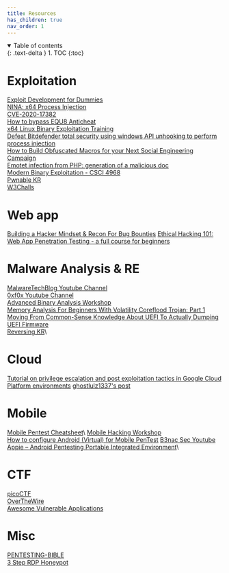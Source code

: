 ```yaml
---
title: Resources
has_children: true
nav_order: 1
---
```


<details open markdown="block">
  <summary>
    Table of contents
  </summary>
  {: .text-delta }
1. TOC
{:toc}
</details>




# Exploitation
[Exploit Development for Dummies](https://youtu.be/c7H1W4BmZ6g)\
[NINA: x64 Process Injection](https://undev.ninja/nina-x64-process-injection/)\
[CVE-2020-17382](https://github.com/uf0o/CVE-2020-17382/blob/master/win10/win10_1709_CVE-2020-17382.c)\
[How to bypass EQU8 Anticheat](https://guidedhacking.com/threads/how-to-bypass-equ8-anticheat.16132/)\
[x64 Linux Binary Exploitation Training](https://www.youtube.com/watch?v=gxU3e7GbC-M)\
[Defeat Bitdefender total security using windows API unhooking to perform process injection](https://shells.systems/defeat-bitdefender-total-security-using-windows-api-unhooking-to-perform-process-injection/)\
[How to Build Obfuscated Macros for your Next Social Engineering Campaign](https://blog.focal-point.com/how-to-build-obfuscated-macros-for-your-next-social-engineering-campaign)\
[Emotet infection from PHP: generation of a malicious doc](https://andpalmier.github.io/posts/emotet-php-maldoc/)\
[Modern Binary Exploitation - CSCI 4968](https://github.com/RPISEC/MBE)\
[Pwnable KR](http://pwnable.kr/)\
[W3Challs](https://w3challs.com/)


# Web app 
[Building a Hacker Mindset & Recon For Bug Bounties](https://drive.google.com/file/d/1bYx_asG1LCbYaCv70SaVBrPxRa4g-WTH/view)
[Ethical Hacking 101: Web App Penetration Testing - a full course for beginners](https://youtu.be/2_lswM1S264)

# Malware Analysis & RE
[MalwareTechBlog Youtube Channel](https://www.youtube.com/c/MalwareTechBlog/videos)\
[0xf0x Youtube Channel](https://www.youtube.com/channel/UCCnZXAoXRb6GDLjuFo0dmIg)\
[Advanced Binary Analysis Workshop](https://gitlab.com/gavz/advanced-binary-analysis)\
[Memory Analysis For Beginners With Volatility Coreflood Trojan: Part 1](https://medium.com/@davidschiff_35251/memory-analysis-for-beginners-with-volatility-coreflood-trojan-part-1-89981433eeb6)\
[Moving From Common-Sense Knowledge About UEFI To Actually Dumping UEFI Firmware](https://labs.sentinelone.com/moving-from-common-sense-knowledge-about-uefi-to-actually-dumping-uefi-firmware/)\
[Reversing KR](http://reversing.kr/)\

# Cloud
[Tutorial on privilege escalation and post exploitation tactics in Google Cloud Platform environments](https://about.gitlab.com/blog/2020/02/12/plundering-gcp-escalating-privileges-in-google-cloud-platform/)
[ghostlulz1337's post](https://twitter.com/ghostlulz1337/status/1314262418441338881?s=20)

# Mobile
[Mobile Pentest Cheatsheet](https://github.com/whb224117/MobileApp-Pentest-Cheatsheet)\ 
[Mobile Hacking Workshop](https://twitter.com/B3nac/status/1317185026677641218?s=20)\
[How to configure Android (Virtual) for Mobile PenTest](https://securityboulevard.com/2020/09/how-to-configure-android-virtual-for-mobile-pentest/)
[B3nac Sec Youtube](https://www.youtube.com/channel/UCeSBNDhEqcQSfeR8LEcD-NA)\
[Appie – Android Pentesting Portable Integrated Environment](https://manifestsecurity.com/appie/)\

# CTF
[picoCTF](https://picoctf.org/)\
[OverTheWire](https://overthewire.org/wargames/)\
[Awesome Vulnerable Applications](https://github.com/vavkamil/awesome-vulnerable-apps)

# Misc
[PENTESTING-BIBLE](https://github.com/blaCCkHatHacEEkr/PENTESTING-BIBLE)\
[3 Step RDP Honeypot](https://medium.com/pythonic-forensics/3-step-rdp-honeypot-step-3-build-the-bot-c6552fab1740)

